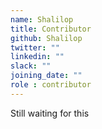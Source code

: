 ```yaml
---
name: Shalilop
title: Contributor
github: Shalilop
twitter: ""
linkedin: ""
slack: ""
joining_date: ""
role : contributor
---
```


Still waiting for this
